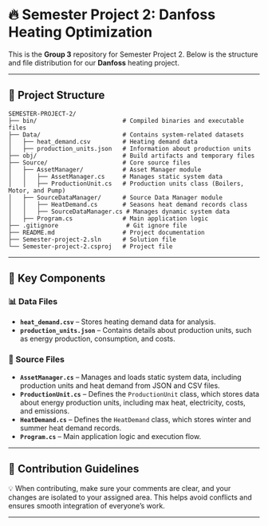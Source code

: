 # 🔥 Semester Project 2: **Danfoss** Heating Optimization  

This is the **Group 3** repository for Semester Project 2. Below is the structure and file distribution for our **Danfoss** heating project.  

---

## 📁 **Project Structure**  
```plaintext
SEMESTER-PROJECT-2/
├── bin/                        # Compiled binaries and executable files
├── Data/                       # Contains system-related datasets
│   ├── heat_demand.csv         # Heating demand data
│   ├── production_units.json   # Information about production units
├── obj/                        # Build artifacts and temporary files
├── Source/                     # Core source files
│   ├── AssetManager/           # Asset Manager module
│   │   ├── AssetManager.cs     # Manages static system data
│   │   ├── ProductionUnit.cs   # Production units class (Boilers, Motor, and Pump)
│   ├── SourceDataManager/      # Source Data Manager module
│   │   ├── HeatDemand.cs       # Seasons heat demand records class
│   │   ├── SourceDataManager.cs # Manages dynamic system data
│   ├── Program.cs              # Main application logic
├── .gitignore                   # Git ignore file
├── README.md                   # Project documentation
├── Semester-project-2.sln      # Solution file
└── Semester-project-2.csproj   # Project file
```

---

## 📜 **Key Components**  

### **📊 Data Files**  
- **`heat_demand.csv`** – Stores heating demand data for analysis.  
- **`production_units.json`** – Contains details about production units, such as energy production, consumption, and costs.  

### 🔧 Source Files  
- **`AssetManager.cs`** – Manages and loads static system data, including production units and heat demand from JSON and CSV files.  
- **`ProductionUnit.cs`** – Defines the `ProductionUnit` class, which stores data about energy production units, including max heat, electricity, costs, and emissions.  
- **`HeatDemand.cs`** – Defines the `HeatDemand` class, which stores winter and summer heat demand records.  
- **`Program.cs`** – Main application logic and execution flow.  

---

## 🚀 **Contribution Guidelines**  
💡 When contributing, make sure your comments are clear, and your changes are isolated to your assigned area. This helps avoid conflicts and ensures smooth integration of everyone’s work.  

---
